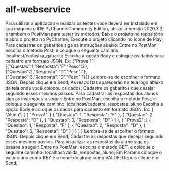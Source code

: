 # alf-webservice
Para utilizar a aplicação e realizar os testes você deverá ter instalado em sua máquina o IDE PyCharme Community Edition, utilizei a versão 2020.3.2, e também o PostMan para testar os métodos;
Baixe o projeto no repositório e abra o projeto no PyCharme;
Execute o projeto clicando no ícone de Play;
Para cadastrar os gabaritos siga as instruções abaixo:
   Entre no PostMan, escolha o método Post, e coloque o seguinte caminho: localhost/cadastra_gabarito
   Escolha a opção Body e coloque os dados para cadastro em formato JSON. Ex:
      {"Prova 1":[{"Questao":1,"Resposta":"F","Peso":3},{"Questao":2,"Resposta":"D","Peso":1},{"Questao":3,"Resposta":"D","Peso":1}]}
   Lembre-se de escolher o formato JSON;
   Depois clique em Send;
   As respostas aparecerão na tela logo abaixo da tela onde você colocou os dados;
   Cadastre os gabaritos que desejar seguindo esses mesmos passos.
Para cadastrar as respostas dos alunos siga as instruções a seguir:
   Entre no PostMan, escolha o método Post, e coloque o seguinte caminho: localhost/cadastra_respostas_aluno
   Escolha a opção Body e coloque os dados para cadastro em formato JSON. Ex:
     {
   "Aluno": [
      {
        "Prova1": [
         {
           "Questao": 1,
            "Resposta": "F"
         },
          {
           "Questao": 2,
            "Resposta": "D"
         },
         {
            "Questao": 3,
            "Resposta": "D"
          }
       ]
     },
     {
       "Prova2": [
          {
           "Questao": 1,
           "Resposta": "F"
          },
         {
            "Questao": 2,
           "Resposta": "D"
         },
          {
            "Questao": 3,
            "Resposta": "D"
         }
       ]
      }
   ]
  }
   Lembre-se de escolher o formato JSON;
   Depois clique em Send;
   Cadastre as respostas que desejar seguindo esses mesmos passos.
 Para visualizar as respostas do aluno siga os passos a seguir:
     Entre no PostMan, escolha o método GET, e coloque o seguinte caminho: localhost/valida_respostas_aluno;
     Em Params coloque o valor aluno como KEY e o nome do aluno como VALUE;
      Depois clique em Send;
  
